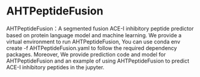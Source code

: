 # AHTPeptideFusion
AHTPeptideFusion：A segmented fusion ACE-I inhibitory peptide predictor based on protein language model and machine learning.
We provide a virtual environment to run AHTPeptideFusion,
You can use conda env create -f AHTPeptideFusion.yaml to follow the required dependency packages.
Moreover, We provide prediction code and model for AHTPeptideFusion and an example of using AHTPeptideFusion to predict ACE-I inhibitory peptides in the jupyter.
